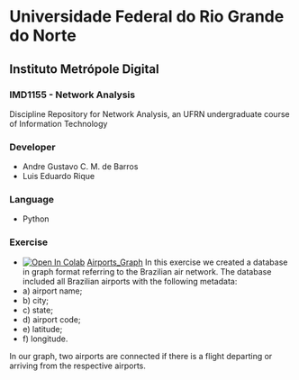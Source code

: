 # Universidade Federal do Rio Grande do Norte
## Instituto Metrópole Digital

### IMD1155 - Network Analysis
Discipline Repository for Network Analysis, an UFRN undergraduate course of Information Technology

### Developer
 - Andre Gustavo C. M. de Barros
 - Luis Eduardo Rique

### Language
 - Python

### Exercise
 - [![Open In Colab](https://colab.research.google.com/assets/colab-badge.svg)](https://colab.research.google.com/drive/1NhggSXruR_S0Otcl3xh8ip-HSqkaYQiH?usp=sharing) [Airports_Graph](https://colab.research.google.com/drive/1NhggSXruR_S0Otcl3xh8ip-HSqkaYQiH?usp=sharing)
 In this exercise we created a database in graph format referring to the Brazilian air network. The database included all Brazilian airports with the following metadata: 
 - a) airport name;
 - b) city; 
 - c) state;
 - d) airport code;
 - e) latitude; 
 - f) longitude.

 In our graph, two airports are connected if there is a flight departing or arriving from the respective airports.
